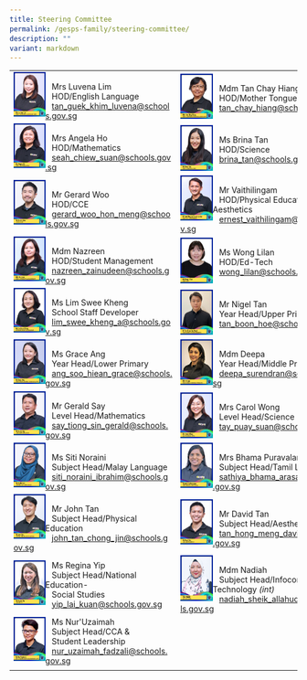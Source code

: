 ```yaml
---
title: Steering Committee
permalink: /gesps-family/steering-committee/
description: ""
variant: markdown
---
```

| | | | |
|---|---|---|---|
<img src="/images/mrs%20luvena%20lim%202.jpg" align="left" style="width:20%"><br>&nbsp;&nbsp;&nbsp;Mrs Luvena Lim<br>&nbsp;&nbsp;&nbsp;HOD/English Language<br>&nbsp;&nbsp;&nbsp;[tan_guek_khim_luvena@schools.gov.sg](mailto:Tan_Guek_Khim_Luvena@schools.gov.sg)|<img src="/images/mdm%20tan%20chay%20hiang.jpg" align="left" style="width:20%"><br>&nbsp;&nbsp;&nbsp;Mdm Tan Chay Hiang<br>&nbsp;&nbsp;&nbsp;HOD/Mother Tongue Language<br>&nbsp;&nbsp;&nbsp;[tan_chay_hiang@schools.gov.sg](mailto:tan_chay_hiang@schools.gov.sg)|
<img src="/images/mrs%20angela%20ho%202.jpg" align="left" style="width:20%"><br>&nbsp;&nbsp;&nbsp;Mrs Angela Ho<br>&nbsp;&nbsp;&nbsp;HOD/Mathematics<br>&nbsp;&nbsp;&nbsp;[seah_chiew_suan@schools.gov.sg](mailto:Seah_Chiew_Suan@schools.gov.sg)|<img src="/images/ms%20brina%20tan%20(2).jpg" align="left" style="width:20%"><br>&nbsp;&nbsp;&nbsp;Ms Brina Tan<br>&nbsp;&nbsp;&nbsp;HOD/Science<br>&nbsp;&nbsp;&nbsp;[brina_tan@schools.gov.sg](mailto:brina_tan@schools.gov.sg)|
<img src="/images/mr%20gerard%20woo.jpg" align="left" style="width:20%"><br>&nbsp;&nbsp;&nbsp;Mr Gerard Woo<br>&nbsp;&nbsp;&nbsp;HOD/CCE<br>&nbsp;&nbsp;&nbsp;[gerard_woo_hon_meng@schools.gov.sg](mailto:Gerard_Woo_Hon_meng)|<img src="/images/mr%20vaithilingam%20ernest%20junior%202.jpg" align="left" style="width:20%"><br>&nbsp;&nbsp;&nbsp;Mr Vaithilingam<br>&nbsp;&nbsp;&nbsp;HOD/Physical Education &amp; Aesthetics<br>&nbsp;&nbsp;&nbsp;[ernest_vaithilingam@schools.gov.sg](mailto:Ernest_Vaithilingam@schools.gov.sg)|
<img src="/images/mdm%20nazreen%202.jpg" align="left" style="width:20%"><br>&nbsp;&nbsp;&nbsp;Mdm Nazreen<br>&nbsp;&nbsp;&nbsp;HOD/Student Management<br>&nbsp;&nbsp;&nbsp;[nazreen_zainudeen@schools.gov.sg](mailto:Nazreen_Zainudeen@schools.gov.sg)|<img src="/images/Ms_Wong_Lilan.jpg" align="left" style="width:20%"><br>&nbsp;&nbsp;&nbsp;Ms Wong Lilan<br>&nbsp;&nbsp;&nbsp;HOD/Ed-Tech<br>&nbsp;&nbsp;&nbsp;[wong_lilan@schools.gov.sg](mailto:wong_lilan@schools.gov.sg)|
<img src="/images/ms%20lim%20swee%20kheng%202.jpg" align="left" style="width:20%"><br>&nbsp;&nbsp;&nbsp;Ms Lim Swee Kheng<br>&nbsp;&nbsp;&nbsp;School Staff Developer<br>&nbsp;&nbsp;&nbsp;[lim_swee_kheng_a@schools.gov.sg](mailto:lim_swee_kheng_a@schools.gov.sg)|<img src="/images/Mr_Tan_Boon_Hoe_Nigel.jpg" align="left" style="width:20%"> <br>&nbsp;&nbsp;&nbsp;Mr Nigel Tan<br>&nbsp;&nbsp;&nbsp;Year Head/Upper Primary<br>&nbsp;&nbsp;&nbsp;[tan_boon_hoe@schools.gov.sg](mailto:tan_boon_hoe@schools.gov.sg)|
<img src="/images/ms%20grace%20ang.jpg" align="left" style="width:20%"><br>&nbsp;&nbsp;&nbsp;Ms Grace Ang<br>&nbsp;&nbsp;&nbsp;Year Head/Lower Primary<br>&nbsp;&nbsp;&nbsp;[ang_soo_hiean_grace@schools.gov.sg](mailto:ang_soo_hiean_grace@schools.gov.sg)|<img src="/images/mdm%20deepa%20(2).jpg" align="left" style="width:20%"><br>&nbsp;&nbsp;&nbsp;Mdm Deepa<br>&nbsp;&nbsp;&nbsp;Year Head/Middle Primary<br>&nbsp;&nbsp;&nbsp;[deepa_surendran@schools.gov.sg](mailto:Deepa_Surendran@schools.gov.sg)|
<img src="/images/mr%20gerald%20say-amended.jpg" align="left" style="width:20%"><br>&nbsp;&nbsp;&nbsp;Mr Gerald Say<br>&nbsp;&nbsp;&nbsp;Level Head/Mathematics<br>&nbsp;&nbsp;&nbsp;[say_tiong_sin_gerald@schools.gov.sg](mailto:say_tiong_sin_gerald@schools.gov.sg)|<img src="/images/mrs%20carol%20wong%202.jpg" align="left" style="width:20%"><br>&nbsp;&nbsp;&nbsp;Mrs Carol Wong<br>&nbsp;&nbsp;&nbsp;Level Head/Science<br>&nbsp;&nbsp;&nbsp;[tay_puay_suan@schools.gov.sg](mailto:tay_puay_suan@schools.gov.sg)|
<img src="/images/ms%20siti%20noraini-amended.jpg" align="left" style="width:20%"><br>&nbsp;&nbsp;&nbsp;Ms Siti Noraini<br>&nbsp;&nbsp;&nbsp;Subject Head/Malay Language<br>&nbsp;&nbsp;&nbsp;[siti_noraini_ibrahim@schools.gov.sg](mailto:siti_noraini_ibrahim@schools.gov.sg)|<img src="/images/mrs%20bhama%20puravalan.jpg" align="left" style="width:20%"><br>&nbsp;&nbsp;&nbsp;Mrs Bhama Puravalan<br>&nbsp;&nbsp;&nbsp;Subject Head/Tamil Language<br>&nbsp;&nbsp;&nbsp;[sathiya_bhama_arasan@schools.gov.sg](mailto:sathiya_bhama_arasan@schools.gov.sg)|
<img src="/images/mr%20john%20tan-amended.jpg" align="left" style="width:20%"><br>&nbsp;&nbsp;&nbsp;Mr John Tan<br>&nbsp;&nbsp;&nbsp;Subject Head/Physical Education<br>&nbsp;&nbsp;&nbsp;[john_tan_chong_jin@schools.gov.sg](mailto:john_tan_chong_jin@schools.gov.sg)|<img src="/images/mr%20david%20tan.jpg" align="left" style="width:20%"><br>&nbsp;&nbsp;&nbsp;Mr David Tan<br>&nbsp;&nbsp;&nbsp;Subject Head/Aesthetics<br>&nbsp;&nbsp;&nbsp;[tan_hong_meng_david@schools.gov.sg](mailto:tan_hong_meng_david@schools.gov.sg)|
<img src="/images/ms%20regina%20yip.jpg" align="left" style="width:20%">&nbsp;&nbsp;&nbsp;Ms Regina Yip<br>&nbsp;&nbsp;&nbsp;Subject Head/National Education-<br>&nbsp;&nbsp;&nbsp;Social Studies<br>&nbsp;&nbsp;&nbsp;[yip_lai_kuan@schools.gov.sg](mailto:yip_lai_kuan@schools.gov.sg)|<img src="/images/mdm%20nadiah%20(2).jpg" align="left" style="width:20%"><br>&nbsp;&nbsp;&nbsp;Mdm Nadiah<br>&nbsp;&nbsp;&nbsp;Subject Head/Infocomm Technology *(int)*<br>&nbsp;&nbsp;&nbsp;[nadiah_sheik_allahuddin@schools.gov.sg](mailto:nadiah_sheik_allahuddin@schools.gov.sg)
|<img src="/images/ms%20nur'uzaimah.jpg" align="left" style="width:20%">&nbsp;&nbsp;&nbsp;Ms Nur'Uzaimah<br>&nbsp;&nbsp;&nbsp;Subject Head/CCA &amp; <br>&nbsp;&nbsp;&nbsp;Student Leadership<br>&nbsp;&nbsp;&nbsp;[nur_uzaimah_fadzali@schools.gov.sg](mailto:nur_uzaimah_fadzali@schools.gov.sg)|
| | | | |